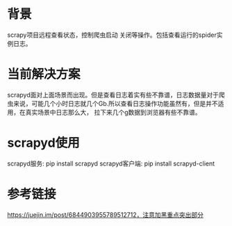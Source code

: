 # 背景
scrapy项目远程查看状态，控制爬虫启动 关闭等操作。包括查看运行的spider实例日志。

# 当前解决方案
scrapyd面对上面场景而出现。但是查看日志着实有些不靠谱，日志数据量对于爬虫来说，可能几个小时日志就几个Gb.所以查看日志操作功能虽然有，但是并不适用，在真实场景中日志那么大，
拉下来几个g数据到浏览器有些不靠谱。

# scrapyd使用
scrapyd服务: pip install scrapyd
scrapyd客户端: pip install scrapyd-client

# 参考链接
https://juejin.im/post/6844903955789512712，注意加黑重点突出部分